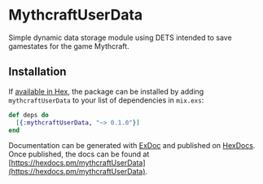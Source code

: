 # MythcraftUserData

Simple dynamic data storage module using DETS intended to save gamestates for the game Mythcraft.

## Installation

If [available in Hex](https://hex.pm/docs/publish), the package can be installed
by adding `mythcraftUserData` to your list of dependencies in `mix.exs`:

```elixir
def deps do
  [{:mythcraftUserData, "~> 0.1.0"}]
end
```

Documentation can be generated with [ExDoc](https://github.com/elixir-lang/ex_doc)
and published on [HexDocs](https://hexdocs.pm). Once published, the docs can
be found at [https://hexdocs.pm/mythcraftUserData](https://hexdocs.pm/mythcraftUserData).

